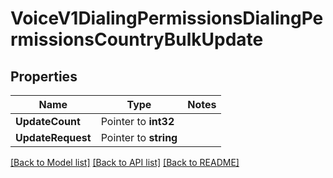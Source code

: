 # VoiceV1DialingPermissionsDialingPermissionsCountryBulkUpdate

## Properties
Name | Type | Notes
------------ | ------------- | -------------
**UpdateCount** | Pointer to **int32** | 
**UpdateRequest** | Pointer to **string** | 

[[Back to Model list]](../README.md#documentation-for-models) [[Back to API list]](../README.md#documentation-for-api-endpoints) [[Back to README]](../README.md)


